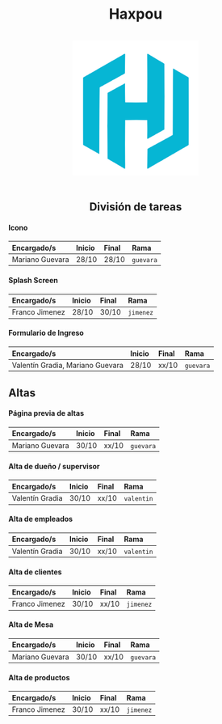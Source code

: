 <h1 align="center">Haxpou</h1>

<br/>
<div align="center">
    <img src="src/assets/icon/favicon.png" alt="Logo" width="250">
</div>
<br/>

<h2 align="center">División de tareas</h1>

#### Icono

| Encargado/s       | Inicio | Final | Rama     |
| :---------------- | :----- | :---- | :------- |
| Mariano Guevara   | 28/10  | 28/10 | `guevara` |

#### Splash Screen

| Encargado/s       | Inicio | Final | Rama     |
| :---------------- | :----- | :---- | :------- |
| Franco Jimenez    | 28/10  | 30/10 | `jimenez` |

#### Formulario de Ingreso

| Encargado/s                        | Inicio | Final | Rama     |
| :--------------------------------- | :----- | :---- | :------- |
| Valentín Gradia, Mariano Guevara   | 28/10  | xx/10 | `guevara` |


## Altas

#### Página previa de altas

| Encargado/s       | Inicio | Final | Rama     |
| :---------------- | :----- | :---- | :------- |
| Mariano Guevara   | 30/10  | xx/10 | `guevara` |

#### Alta de dueño / supervisor

| Encargado/s       | Inicio | Final | Rama     |
| :---------------- | :----- | :---- | :------- |
| Valentín Gradia   | 30/10  | xx/10 | `valentin` |

#### Alta de empleados

| Encargado/s       | Inicio | Final | Rama     |
| :---------------- | :----- | :---- | :------- |
| Valentín Gradia   | 30/10  | xx/10 | `valentin` |

#### Alta de clientes

| Encargado/s       | Inicio | Final | Rama     |
| :---------------- | :----- | :---- | :------- |
| Franco Jimenez    | 30/10  | xx/10 | `jimenez` |

#### Alta de Mesa

| Encargado/s       | Inicio | Final | Rama     |
| :---------------- | :----- | :---- | :------- |
| Mariano Guevara   | 30/10  | xx/10 | `guevara` |

#### Alta de productos

| Encargado/s       | Inicio | Final | Rama     |
| :---------------- | :----- | :---- | :------- |
| Franco Jimenez    | 30/10  | xx/10 | `jimenez` |

